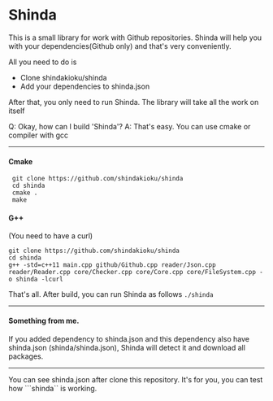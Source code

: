 # Shinda
This is a small library for work with Github repositories. Shinda will help you with your dependencies(Github only) and that's very conveniently.

All you need to do is 
* Clone shindakioku/shinda
* Add your dependencies to shinda.json

After that, you only need to run Shinda. The library will take all the work on itself

Q: Okay, how can I build 'Shinda'?
A: That's easy. You can use cmake or compiler with gcc

---
#### Cmake
```
 git clone https://github.com/shindakioku/shinda
 cd shinda
 cmake .
 make
```

#### G++
(You need to have a curl)

```
git clone https://github.com/shindakioku/shinda
cd shinda
g++ -std=c++11 main.cpp github/Github.cpp reader/Json.cpp reader/Reader.cpp core/Checker.cpp core/Core.cpp core/FileSystem.cpp -o shinda -lcurl
```

That's all. After build, you can run Shinda as follows ``` ./shinda ```

---
#### Something from me.
If you added dependency to shinda.json and this dependency also have shinda.json (shinda/shinda.json), Shinda will detect it and download all packages.

---
You can see shinda.json after clone this repository. It's for you, you can test how ```shinda`` is working.